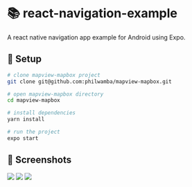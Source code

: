 # :books: react-navigation-example

A react native navigation app example for Android using Expo.

## :hammer: Setup

```bash
# clone mapview-mapbox project
git clone git@github.com:philwamba/mapview-mapbox.git

# open mapview-mapbox directory
cd mapview-mapbox

# install dependencies
yarn install

# run the project
expo start
```

## :paperclip: Screenshots

<img src="screenshot1.png">
<img src="screenshot2.png">
<img src="screenshot3.png">